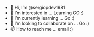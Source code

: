 - 👋 Hi, I’m @sergiopdev1981
- 👀 I’m interested in ... Learning GO :)
- 🌱 I’m currently learning ... Go :)
- 💞️ I’m looking to collaborate on ... Go :)
- 📫 How to reach me ... email :)

<!---
sergiopdev1981/sergiopdev1981 is a ✨ special ✨ repository because its `README.md` (this file) appears on your GitHub profile.
You can click the Preview link to take a look at your changes.
--->
